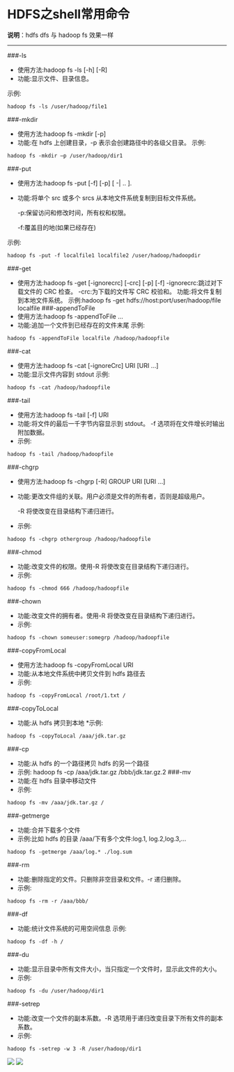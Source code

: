 # HDFS之shell常用命令

**说明**：hdfs dfs 与 hadoop fs 效果一样

----

###-ls
* 使用方法:hadoop fs -ls [-h] [-R] <args> 
* 功能:显示文件、目录信息。示例:
	
	hadoop fs -ls /user/hadoop/file1###-mkdir* 使用方法:hadoop fs -mkdir [-p] <paths>* 功能:在 hdfs 上创建目录，-p 表示会创建路径中的各级父目录。 示例:

```
hadoop fs -mkdir –p /user/hadoop/dir1
```
	###-put* 使用方法:hadoop fs -put [-f] [-p] [ -|<localsrc1> .. ]. <dst> 
* 功能:将单个 src 或多个 srcs 从本地文件系统复制到目标文件系统。	-p:保留访问和修改时间，所有权和权限。	-f:覆盖目的地(如果已经存在)示例:

```
hadoop fs -put -f localfile1 localfile2 /user/hadoop/hadoopdir```
###-get* 使用方法:hadoop fs -get [-ignorecrc] [-crc] [-p] [-f] <src> <localdst> -ignorecrc:跳过对下载文件的 CRC 检查。-crc:为下载的文件写 CRC 校验和。功能:将文件复制到本地文件系统。示例:hadoop fs -get hdfs://host:port/user/hadoop/file localfile###-appendToFile* 使用方法:hadoop fs -appendToFile <localsrc> ... <dst> 
* 功能:追加一个文件到已经存在的文件末尾示例:

```
hadoop fs -appendToFile localfile /hadoop/hadoopfile

```
###-cat
* 使用方法:hadoop fs -cat [-ignoreCrc] URI [URI ...] 
* 功能:显示文件内容到 stdout示例:

```
hadoop fs -cat /hadoop/hadoopfile```
###-tail
* 使用方法:hadoop fs -tail [-f] URI 
* 功能:将文件的最后一千字节内容显示到 stdout。 -f 选项将在文件增长时输出附加数据。 
* 示例:

```
hadoop fs -tail /hadoop/hadoopfile```
###-chgrp
* 使用方法:hadoop fs -chgrp [-R] GROUP URI [URI ...] 
* 功能:更改文件组的关联。用户必须是文件的所有者，否则是超级用户。	
	-R 将使改变在目录结构下递归进行。* 示例:

```
hadoop fs -chgrp othergroup /hadoop/hadoopfile```

###-chmod* 功能:改变文件的权限。使用-R 将使改变在目录结构下递归进行。 
* 示例:

```
hadoop fs -chmod 666 /hadoop/hadoopfile```
###-chown* 功能:改变文件的拥有者。使用-R 将使改变在目录结构下递归进行。 
* 示例:

```
hadoop fs -chown someuser:somegrp /hadoop/hadoopfile
```
###-copyFromLocal
* 使用方法:hadoop fs -copyFromLocal <localsrc> URI 
* 功能:从本地文件系统中拷贝文件到 hdfs 路径去 
* 示例:

```
hadoop fs -copyFromLocal /root/1.txt /```###-copyToLocal* 功能:从 hdfs 拷贝到本地*示例:

```
hadoop fs -copyToLocal /aaa/jdk.tar.gz

```

###-cp* 功能:从 hdfs 的一个路径拷贝 hdfs 的另一个路径* 示例: hadoop fs -cp /aaa/jdk.tar.gz /bbb/jdk.tar.gz.2###-mv* 功能:在 hdfs 目录中移动文件* 示例:

```
hadoop fs -mv /aaa/jdk.tar.gz /```
###-getmerge* 功能:合并下载多个文件* 示例:比如 hdfs 的目录 /aaa/下有多个文件:log.1, log.2,log.3,... 

```
hadoop fs -getmerge /aaa/log.* ./log.sum```###-rm* 功能:删除指定的文件。只删除非空目录和文件。-r 递归删除。 
* 示例:

```
hadoop fs -rm -r /aaa/bbb/```
###-df* 功能:统计文件系统的可用空间信息 示例:

```
hadoop fs -df -h /```
###-du* 功能:显示目录中所有文件大小，当只指定一个文件时，显示此文件的大小。 
* 示例:

```
hadoop fs -du /user/hadoop/dir1```
###-setrep* 功能:改变一个文件的副本系数。-R 选项用于递归改变目录下所有文件的副本 系数。* 示例:

```
hadoop fs -setrep -w 3 -R /user/hadoop/dir1
```
![](http://p2ehgqigv.bkt.clouddn.com/18-3-14/64372132.jpg)
![](http://p2ehgqigv.bkt.clouddn.com/18-3-14/86963045.jpg)
<!--
create time: 2018-03-14 11:04:09
Author: Alfred

This file is created by Marboo<http://marboo.io> template file $MARBOO_HOME/.media/starts/default.md
本文件由 Marboo<http://marboo.io> 模板文件 $MARBOO_HOME/.media/starts/default.md 创建
-->

